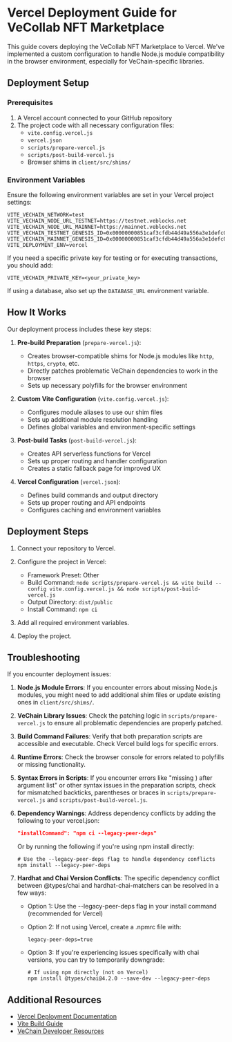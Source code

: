# Vercel Deployment Guide for VeCollab NFT Marketplace

This guide covers deploying the VeCollab NFT Marketplace to Vercel. We've implemented a custom configuration to handle Node.js module compatibility in the browser environment, especially for VeChain-specific libraries.

## Deployment Setup

### Prerequisites

1. A Vercel account connected to your GitHub repository
2. The project code with all necessary configuration files:
   - `vite.config.vercel.js`
   - `vercel.json`
   - `scripts/prepare-vercel.js`
   - `scripts/post-build-vercel.js`
   - Browser shims in `client/src/shims/`

### Environment Variables

Ensure the following environment variables are set in your Vercel project settings:

```
VITE_VECHAIN_NETWORK=test
VITE_VECHAIN_NODE_URL_TESTNET=https://testnet.veblocks.net
VITE_VECHAIN_NODE_URL_MAINNET=https://mainnet.veblocks.net
VITE_VECHAIN_TESTNET_GENESIS_ID=0x00000000851caf3cfdb44d49a556a3e1defc0ae1207be6ac36cc2d1b1c232409
VITE_VECHAIN_MAINNET_GENESIS_ID=0x00000000851caf3cfdb44d49a556a3e1defc0ae1207be6ac36cc2d1b1c232409
VITE_DEPLOYMENT_ENV=vercel
```

If you need a specific private key for testing or for executing transactions, you should add:
```
VITE_VECHAIN_PRIVATE_KEY=<your_private_key>
```

If using a database, also set up the `DATABASE_URL` environment variable.

## How It Works

Our deployment process includes these key steps:

1. **Pre-build Preparation** (`prepare-vercel.js`):
   - Creates browser-compatible shims for Node.js modules like `http`, `https`, `crypto`, etc.
   - Directly patches problematic VeChain dependencies to work in the browser
   - Sets up necessary polyfills for the browser environment

2. **Custom Vite Configuration** (`vite.config.vercel.js`):
   - Configures module aliases to use our shim files
   - Sets up additional module resolution handling
   - Defines global variables and environment-specific settings

3. **Post-build Tasks** (`post-build-vercel.js`):
   - Creates API serverless functions for Vercel
   - Sets up proper routing and handler configuration
   - Creates a static fallback page for improved UX

4. **Vercel Configuration** (`vercel.json`):
   - Defines build commands and output directory
   - Sets up proper routing and API endpoints
   - Configures caching and environment variables

## Deployment Steps

1. Connect your repository to Vercel.
2. Configure the project in Vercel:
   - Framework Preset: Other
   - Build Command: `node scripts/prepare-vercel.js && vite build --config vite.config.vercel.js && node scripts/post-build-vercel.js`
   - Output Directory: `dist/public`
   - Install Command: `npm ci`

3. Add all required environment variables.
4. Deploy the project.

## Troubleshooting

If you encounter deployment issues:

1. **Node.js Module Errors**: If you encounter errors about missing Node.js modules, you might need to add additional shim files or update existing ones in `client/src/shims/`.

2. **VeChain Library Issues**: Check the patching logic in `scripts/prepare-vercel.js` to ensure all problematic dependencies are properly patched.

3. **Build Command Failures**: Verify that both preparation scripts are accessible and executable. Check Vercel build logs for specific errors.

4. **Runtime Errors**: Check the browser console for errors related to polyfills or missing functionality.

5. **Syntax Errors in Scripts**: If you encounter errors like "missing ) after argument list" or other syntax issues in the preparation scripts, check for mismatched backticks, parentheses or braces in `scripts/prepare-vercel.js` and `scripts/post-build-vercel.js`.

6. **Dependency Warnings**: Address dependency conflicts by adding the following to your vercel.json:
   ```json
   "installCommand": "npm ci --legacy-peer-deps"
   ```
   
   Or by running the following if you're using npm install directly:
   ```
   # Use the --legacy-peer-deps flag to handle dependency conflicts
   npm install --legacy-peer-deps
   ```

7. **Hardhat and Chai Version Conflicts**: The specific dependency conflict between @types/chai and hardhat-chai-matchers can be resolved in a few ways:
   
   - Option 1: Use the --legacy-peer-deps flag in your install command (recommended for Vercel)
   
   - Option 2: If not using Vercel, create a .npmrc file with:
     ```
     legacy-peer-deps=true
     ```
     
   - Option 3: If you're experiencing issues specifically with chai versions, you can try to temporarily downgrade:
     ```
     # If using npm directly (not on Vercel)
     npm install @types/chai@4.2.0 --save-dev --legacy-peer-deps
     ```

## Additional Resources

- [Vercel Deployment Documentation](https://vercel.com/docs/deployments/overview)
- [Vite Build Guide](https://vitejs.dev/guide/build)
- [VeChain Developer Resources](https://developers.vechain.org/)
